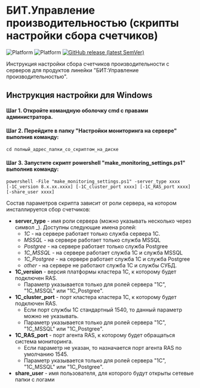# БИТ.Управление производительностью (скрипты настройки сбора счетчиков)

![Platform](https://img.shields.io/badge/-Linux-green)
![Platform](https://img.shields.io/badge/-win--32%7C64-lightgrey)
[![GitHub release (latest SemVer)](https://img.shields.io/github/v/release/Shanginre/BIT-PerfManager-Setup)](https://github.com/Shanginre/BIT-PerfManager-Setup/releases)

Инструкция настройки сбора счетчиков производительности с серверов для продуктов линейки "БИТ:Управление производительностью".

## Инструкция настройки для Windows

#### Шаг 1. Откройте командную оболочку cmd с правами администратора. 

#### Шаг 2. Перейдите в папку "Настройки мониторинга на сервере" выполнив команду:
```console
cd полный_адрес_папки_со_скриптом_на_диске
```

#### Шаг 3. Запустите скрипт powershell "make_monitoring_settings.ps1" выполнив команду:
```console
powershell -File "make_monitoring_settings.ps1" -server_type xxxx [-1C_version 8.x.xx.xxxx] [-1C_cluster_port хххх] [-1C_RAS_port хххх] [-share_user хххх]
```
Состав параметров скрипта зависит от роли сервера, на котором инсталлируется сбор счетчиков:
- **server_type** - имя роли сервера (можно указывать несколько через символ \_). Доступны следующие имена ролей:
   - *1C* - на сервере работает только служба сервера 1С.
   - *MSSQL* - на сервере работает только служба MSSQL
   - *Postgree* - на сервере работает только служба Postgree
   - *1C_MSSQL* - на сервере работает служба 1C и служба MSSQL
   - *1C_Postgree* - на сервере работает служба 1C и служба Postgree
   - *other* - на сервере не работают служба 1С и службы СУБД.
- **1C_version** - версия платформы кластера 1С, к которому будет подключен RAS.
   - Параметр указывается только для ролей сервера "1C", "1C_MSSQL" или "1C_Postgree".
- **1C_cluster_port** - порт кластера кластера 1С, к которому будет подключен RAS.
   - Если порт службы 1С стандартный 1540, то данный параметр можно не указывать.
   - Параметр указывается только для ролей сервера "1C", "1C_MSSQL" или "1C_Postgree". 
- **1C_RAS_port** - порт агента RAS, к которому будет обращаться система мониторинга.
   - Если параметр не указан, то назначается порт агента RAS по умолчанию 1545.
   - Параметр указывается только для ролей сервера "1C", "1C_MSSQL" или "1C_Postgree".
- **share_user** - имя пользователя, для которого будут открыты сетевые папки с логами